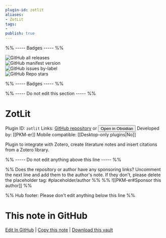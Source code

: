 ```yaml
---
plugin-id: zotlit
aliases:
- ZotLit
tags: 
- 
publish: true
---
```


%% ----- Badges ----- %%

![GitHub all releases](https://img.shields.io/github/downloads/PKM-er/obsidian-zotlit/total?color=573E7A&logo=github&style=for-the-badge)   
![GitHub manifest version](https://img.shields.io/github/manifest-json/v/PKM-er/obsidian-zotlit?color=573E7A&logo=github&style=for-the-badge)   
![GitHub issues by-label](https://img.shields.io/github/issues/PKM-er/obsidian-zotlit/help%20wanted?color=573E7A&logo=github&style=for-the-badge)   
![GitHub Repo stars](https://img.shields.io/github/stars/PKM-er/obsidian-zotlit?color=573E7A&logo=github&style=for-the-badge)

%% ----- Badges ----- %%

%% ----- Do not edit this section ----- %%

# ZotLit

Plugin ID: `zotlit`
Links: [GitHub repository](https://github.com/PKM-er/obsidian-zotlit) or [<button id=HH>Open in Obsidian</button>](obsidian://show-plugin?id=zotlit)
Developed by: [[PKM-er]]
Mobile compatible: [[Desktop-only plugins|No]]

Plugin to integrate with Zotero, create literature notes and insert citations from a Zotero library.

%% ----- Do not edit anything above this line ----- %% 

%% Does the repository or author have any sponsoring links? Uncomment the next line and add them to the author's note. If they don't, please delete the placeholder tag: #placeholder/author %%
%% ![[PKM-er#Sponsor this author]] %%

%% Hub footer: Please don't edit anything below this line %%

# This note in GitHub

<span class="git-footer">[Edit In GitHub](https://github.dev/obsidian-community/obsidian-hub/blob/main/02%20-%20Community%20Expansions/02.05%20All%20Community%20Expansions/Plugins/zotlit.md "git-hub-edit-note") | [Copy this note](https://raw.githubusercontent.com/obsidian-community/obsidian-hub/main/02%20-%20Community%20Expansions/02.05%20All%20Community%20Expansions/Plugins/zotlit.md "git-hub-copy-note") | [Download this vault](https://github.com/obsidian-community/obsidian-hub/archive/refs/heads/main.zip "git-hub-download-vault") </span>

